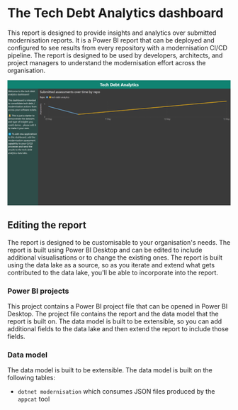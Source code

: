 # The Tech Debt Analytics dashboard

This report is designed to provide insights and analytics over submitted modernisation reports. It is a Power BI report that can be deployed and configured to see results from every repository with a modernisation CI/CD pipeline. The report is designed to be used by developers, architects, and project managers to understand the modernisation effort across the organisation.

![Dashboard example](dashboard_example.png)

## Editing the report

The report is designed to be customisable to your organisation's needs. The report is built using Power BI Desktop and can be edited to include additional visualisations or to change the existing ones. The report is built using the data lake as a source, so as you iterate and extend what gets contributed to the data lake, you'll be able to incorporate into the report.

### Power BI projects

This project contains a Power BI project file that can be opened in Power BI Desktop. The project file contains the report and the data model that the report is built on. The data model is built to be extensible, so you can add additional fields to the data lake and then extend the report to include those fields.

### Data model

The data model is built to be extensible. The data model is built on the following tables:

- `dotnet modernisation` which consumes JSON files produced by the `appcat` tool

